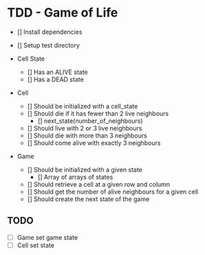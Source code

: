 # TDD - Game of Life

* [] Install dependencies
* [] Setup test directory

* Cell State
  * [] Has an ALIVE state
  * [] Has a DEAD state
* Cell
  * [] Should be initialized with a cell_state
  * [] Should die if it has fewer than 2 live neighbours
    * [] next_state(number_of_neighbours)
  * [] Should live with 2 or 3 live neighbours
  * [] Should die with more than 3 neighbours
  * [] Should come alive with exactly 3 neighbours
* Game
  * [] Should be initialized with a given state
    * [] Array of arrays of states
  * [] Should retrieve a cell at a given row and column
  * [] Should get the number of alive neighbours for a given cell
  * [] Should create the next state of the game

## TODO

* [ ] Game set game state
* [ ] Cell set state

